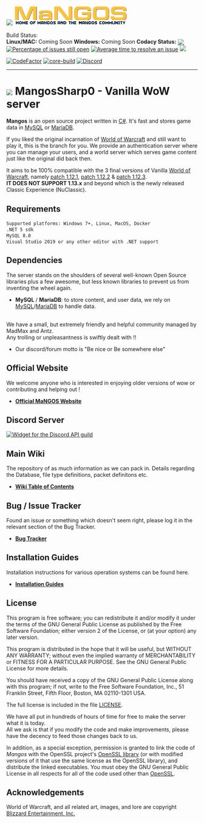 [<img src='https://www.getmangos.eu/!assets_mangos/currentlogo.gif' width="48" border=0>](https://www.getmangos.eu)
[<img src='images/MangosBanner.png' border=0>](https://www.getmangos.eu)

Build Status:<br><b>Linux/MAC:</b> Coming Soon
<b>Windows:</b> Coming Soon
 <b>Codacy Status:</b> 
[<img src='https://api.codacy.com/project/badge/Grade/895a7434531a456ba12410ac585717c8' border=0 valign="middle"/>](https://app.codacy.com/gh/mangoszero/server/dashboard)
<br>
[![Percentage of issues still open](http://isitmaintained.com/badge/open/mangosserver/mangossharp.svg)](http://isitmaintained.com/project/mangosserver/mangossharp "Percentage of issues still open")
[![Average time to resolve an issue](http://isitmaintained.com/badge/resolution/mangosserver/mangossharp.svg)](http://isitmaintained.com/project/mangosserver/mangossharp "Average time to resolve an issue")
[<img src="https://img.shields.io/badge/PRs-welcome-brightgreen.svg?style=flat"/>](http://makeapullrequest.com)

[![CodeFactor](https://www.codefactor.io/repository/github/mangosserver/mangossharp/badge)](https://www.codefactor.io/repository/github/mangosserver/mangossharp)
[![core-build](https://github.com/mangosserver/mangossharp/workflows/core-build/badge.svg?branch=master&event=push)](https://github.com/mangosserver/mangossharp/actions?query=workflow%3Acore-build+branch%3Amaster+event%3Apush)
[![Discord](https://img.shields.io/discord/286167585270005763.svg)](https://discord.gg/CzXcBXq "Our community hub on Discord")


---

[<img src="https://www.getmangos.eu/!assets_mangos/MangosSharp0.png" width="48" valign="middle"/>](http://getmangos.eu)
 **MangosSharp0 - Vanilla WoW server**
===

**Mangos** is an open source project written in [C#][7]. It's fast and stores game data in 
[MySQL][40] or [MariaDB][41].

If you liked the original incarnation of [World of Warcraft][2] and still want to play it,
this is the branch for you. We provide an authentication server where you can manage your users, 
and a world server which serves game content just like the original did back then.

It aims to be 100% compatible with the 3 final versions of Vanilla [World of Warcraft][2], 
namely [patch 1.12.1][4], [patch 1.12.2][5] & [patch 1.12.3][6].
<br>**IT DOES NOT SUPPORT 1.13.x** and beyond which is the newly released Classic Experience (NuClassic).


Requirements
------------
    Supported platforms: Windows 7+, Linux, MacOS, Docker
    .NET 5 sdk
    MySQL 8.0
    Visual Studio 2019 or any other editor with .NET support


Dependencies
------------
The server stands on the shoulders of several well-known Open Source libraries plus
a few awesome, but less known libraries to prevent us from inventing the wheel again.

* **MySQL** / **MariaDB**: to store content, and user data, we rely on
  [MySQL][40]/[MariaDB][41] to handle data.


<br>We have a small, but extremely friendly and helpful community managed by MadMax and Antz.
<br>Any trolling or unpleasantness is swiftly dealt with !!
* Our discord/forum motto is "Be nice or Be somewhere else"

**Official Website**
----

We welcome anyone who is interested in enjoying older versions of wow or contributing and helping out !

* [**Official MaNGOS Website**](https://getmangos.eu/)  

**Discord Server**
----
[![Widget for the Discord API guild](https://discord.com/api/guilds/286167585270005763/widget.png?style=banner2)](https://discord.gg/CzXcBXq) 

**Main Wiki**
----

The repository of as much information as we can pack in. Details regarding the Database, file type definitions, packet definitons etc.

* [**Wiki Table of Contents**](http://getmangos.eu/wiki)  


**Bug / Issue Tracker**
----

Found an issue or something which doesn't seem right, please log it in the relevant section of the Bug Tracker.

* [**Bug Tracker**](https://www.getmangos.eu/bug-tracker/others/mangos-sharpe/)

**Installation Guides**
----

Installation instructions for various operation systems can be found here.

* [**Installation Guides**](https://www.getmangos.eu/wiki/documentation/installation-guides/) 


License
-------
This program is free software; you can redistribute it and/or modify it under
the terms of the GNU General Public License as published by the Free Software
Foundation; either version 2 of the License, or (at your option) any later
version.

This program is distributed in the hope that it will be useful, but WITHOUT ANY
WARRANTY; without even the implied warranty of MERCHANTABILITY or FITNESS FOR A
PARTICULAR PURPOSE.  See the GNU General Public License for more details.

You should have received a copy of the GNU General Public License along with
this program; if not, write to the Free Software Foundation, Inc., 51 Franklin
Street, Fifth Floor, Boston, MA 02110-1301 USA.

The full license is included in the file [LICENSE](LICENSE).

We have all put in hundreds of hours of time for free to make the server what it
is today.
<br>All we ask is that if you modify the code and make improvements, please have
the decency to feed those changes back to us.

In addition, as a special exception, permission is granted to link the code of
*Mangos* with the OpenSSL project's [OpenSSL library][48] (or with modified
versions of it that use the same license as the OpenSSL library), and distribute
the linked executables. You must obey the GNU General Public License in all
respects for all of the code used other than [OpenSSL][48].

Acknowledgements
--------
World of Warcraft, and all related art, images, and lore are copyright [Blizzard Entertainment, Inc.][1]


[1]: http://blizzard.com/ "Blizzard Entertainment Inc. · we love you!"
[2]: https://worldofwarcraft.com/ "World of Warcraft"
[4]: http://www.wowpedia.org/Patch_1.12.1 "Vanilla WoW · Patch 1.12.1 release notes"
[5]: http://www.wowpedia.org/Patch_1.12.2 "Vanilla WoW · Patch 1.12.2 release notes"
[6]: http://www.wowpedia.org/Patch_1.12.3 "Vanilla WoW · Patch 1.12.3 release notes"
[7]: http://www.cppreference.com/ "C / C++ reference"
[10]: https://getmangos.eu/ "mangos · project site"
[12]: https://github.com/mangosserver "MaNGOS Sharp · github organization"
[13]: https://github.com/mangosserver/mangosSharp "MaNGOS Sharp · server repository"
[15]: https://github.com/mangoszero/database "MaNGOS Zero · content database repository"
[16]: https://travis-ci.org/mangoszero/server "Travis CI · Linux/MAC build status"
[17]: https://ci.appveyor.com/ "AppVeyor Scan · Windows build status"
[19]: http://www.cmake.org/ "CMake · Cross Platform Make"
[20]: http://windows.microsoft.com/ "Microsoft Windows"
[21]: http://www.debian.org/ "Debian · The Universal Operating System"
[22]: http://www.ubuntu.com/ "Ubuntu · The world's most popular free OS"
[23]: http://www.freebsd.org/ "FreeBSD · The Power To Serve"
[24]: http://www.netbsd.org/ "NetBSD · The NetBSD Project"
[25]: http://www.openbsd.org/ "OpenBSD · Free, functional and secure"
[31]: https://visualstudio.microsoft.com/vs/older-downloads/ "Visual Studio Downloads"
[33]: http://clang.llvm.org/ "clang · a C language family frontend for LLVM"
[34]: http://git-scm.com/ "Git · Distributed version control system"
[35]: http://windows.github.com/ "github · windows client"
[36]: http://www.sourcetreeapp.com/ "SourceTree · Free Mercurial and Git Client for Windows/Mac"

[40]: http://www.mysql.com/ "MySQL · The world's most popular open source database"
[41]: http://www.mariadb.org/ "MariaDB · An enhanced, drop-in replacement for MySQL"
[43]: http://www.dre.vanderbilt.edu/~schmidt/ACE.html "ACE · The ADAPTIVE Communication Environment"
[44]: http://github.com/memononen/recastnavigation "Recast · Navigation-mesh Toolset for Games"
[45]: http://sourceforge.net/projects/g3d/ "G3D · G3D Innovation Engine"
[46]: http://zezula.net/en/mpq/stormlib.html "Stormlib · A library for reading data from MPQ archives"
[48]: http://www.openssl.org/ "OpenSSL · The Open Source toolkit for SSL/TLS"
[49]: http://www.stack.nl/~dimitri/doxygen/ "Doxygen · API documentation generator"
[51]: http://gnuwin32.sourceforge.net/packages/zlib.htm "Zlib for Windows"
[52]: http://gnuwin32.sourceforge.net/packages/bzip2.htm "Bzip2 for Windows"
[53]: http://www.zlib.net/ "Zlib"
[54]: http://www.bzip.org/ "Bzip2"
[55]: http://slproweb.com/products/Win32OpenSSL.html "OpenSSL for Windows"
